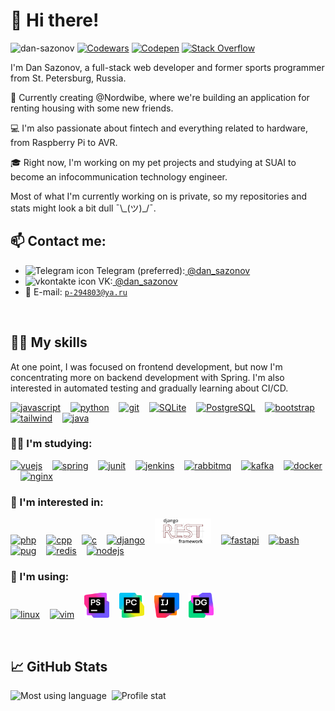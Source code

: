 <h1>👋 Hi there!</h1>

<p> 
  <img src="https://komarev.com/ghpvc/?username=dan-sazonov&label=Profile%20views&color=0e75b6&style=flat" alt="dan-sazonov">
  <a href="https://www.codewars.com/users/dan-sazonov" target="_blank"><img src="https://img.shields.io/badge/Codewars-Profile-brightgreen?logo=codewars" alt="Codewars"></a>
  <a href="https://codepen.io/dan-sazonov" target="_blank"><img src="https://img.shields.io/badge/Codepen-Profile-brightgreen?logo=codepen" alt="Codepen"></a>
  <a href="https://stackexchange.com/users/19906388/dan-sazonov?tab=accounts" target="_blank"><img src="https://img.shields.io/badge/Stack%20Overflow-Profile-brightgreen?logo=stack-overflow" alt="Stack Overflow"></a>
</p>

<p>I'm Dan Sazonov, a full-stack web developer and former sports programmer from St. Petersburg, Russia.</p>
<p>💼 Currently creating @Nordwibe, where we're building an application for renting housing with some new friends.</p>
<p>💻 I'm also passionate about fintech and everything related to hardware, from Raspberry Pi to AVR.</p>
<p>🎓 Right now, I'm working on my pet projects and studying at SUAI to become an infocommunication technology engineer.</p>
<p>Most of what I'm currently working on is private, so my repositories and stats might look a bit dull ¯\_(ツ)_/¯.</p>

<h2>📫 Contact me:</h2>
<ul>
    <li><img src="https://upload.wikimedia.org/wikipedia/commons/thumb/8/82/Telegram_logo.svg/768px-Telegram_logo.svg.png" width=16 height=16 alt="Telegram icon"> Telegram (preferred):<a href="https://t.me/dan_sazonov"> @dan_sazonov</a></li>
    <li><img src="https://upload.wikimedia.org/wikipedia/commons/2/21/VK.com-logo.svg" width=16 height=16 alt="vkontakte icon"> VK:<a href="https://vk.com/dan_sazonov"> @dan_sazonov</a></li>
    <li>📩 E-mail: <a href="mailto:/p-294803@ya.ru"><code>p-294803@ya.ru</code></a></li>
</ul>
<br>

<h2>👨‍💻 My skills</h2>
<p>At one point, I was focused on frontend development, but now I'm concentrating more on backend development with Spring. I'm also interested in automated testing and gradually learning about CI/CD.</p>
<p>
  <a href="https://developer.mozilla.org/en-US/docs/Web/JavaScript" target="_blank"><img src="https://cdn.jsdelivr.net/gh/devicons/devicon/icons/javascript/javascript-original.svg" alt="javascript" width="40" height="40"/></a>&nbsp;&nbsp;&nbsp;
  <a href="https://www.python.org" target="_blank"> <img src="https://cdn.jsdelivr.net/gh/devicons/devicon/icons/python/python-original.svg" alt="python" width="40" height="40"/></a>&nbsp;&nbsp;&nbsp;
  <a href="https://git-scm.com/" target="_blank"><img src="https://cdn.jsdelivr.net/gh/devicons/devicon/icons/git/git-original.svg" alt="git" width="40" height="40"/></a>&nbsp;&nbsp;&nbsp;
  <a href="https://sqlite.org/" target="_blank"><img src="https://cdn.jsdelivr.net/gh/devicons/devicon/icons/sqlite/sqlite-original.svg" alt="SQLite" width="40" height="40"/></a>&nbsp;&nbsp;&nbsp; 
  <a href="https://www.postgresql.org/" target="_blank"><img src="https://cdn.jsdelivr.net/gh/devicons/devicon/icons/postgresql/postgresql-original.svg" alt="PostgreSQL" width="40" height="40"/></a>&nbsp;&nbsp;&nbsp;
  <a href="https://getbootstrap.com" target="_blank"><img src="https://cdn.jsdelivr.net/gh/devicons/devicon/icons/bootstrap/bootstrap-original.svg" alt="bootstrap" width="40" height="40"/></a>&nbsp;&nbsp;&nbsp;
  <a href="https://tailwindcss.com/" target="_blank"><img src="https://cdn.jsdelivr.net/gh/devicons/devicon@latest/icons/tailwindcss/tailwindcss-original.svg" alt="tailwind" width="40" height="40"/></a>&nbsp;&nbsp;&nbsp;
  <a href="https://www.java.com/" target="_blank"><img src="https://upload.wikimedia.org/wikipedia/ru/3/39/Java_logo.svg" alt="java" width="40" height="40"/></a>
</p>

<h3>👨‍🎓 I'm studying:</h3>
<p>
  <a href="https://vuejs.org/" target="_blank"><img src="https://cdn.jsdelivr.net/gh/devicons/devicon/icons/vuejs/vuejs-original-wordmark.svg" alt="vuejs" width="40" height="40"/></a>&nbsp;&nbsp;&nbsp;
  <a href="https://spring.io/" target="_blank"><img src="https://cdn.jsdelivr.net/gh/devicons/devicon@latest/icons/spring/spring-original.svg" alt="spring" width="40" height="40"/></a>&nbsp;&nbsp;&nbsp;
  <a href="https://junit.org/" target="_blank"><img src="https://cdn.jsdelivr.net/gh/devicons/devicon@latest/icons/junit/junit-original.svg" alt="junit" width="40" height="40"/></a>&nbsp;&nbsp;&nbsp;
  <a href="https://www.jenkins.io/" target="_blank"><img src="https://cdn.jsdelivr.net/gh/devicons/devicon@latest/icons/jenkins/jenkins-original.svg" alt="jenkins" width="40" height="40"/></a>&nbsp;&nbsp;&nbsp;
  <a href="https://www.rabbitmq.com/" target="_blank"><img src="https://cdn.jsdelivr.net/gh/devicons/devicon@latest/icons/rabbitmq/rabbitmq-original.svg" alt="rabbitmq" width="40" height="40"/></a>&nbsp;&nbsp;&nbsp;
  <a href="https://kafka.apache.org/" target="_blank"><img src="https://cdn.jsdelivr.net/gh/devicons/devicon@latest/icons/apachekafka/apachekafka-original.svg" alt="kafka" width="40" height="40"/></a>&nbsp;&nbsp;&nbsp;
  <a href="https://www.docker.com/" target="_blank"><img src="https://cdn.jsdelivr.net/gh/devicons/devicon/icons/docker/docker-original-wordmark.svg" alt="docker" width="40" height="40"/></a>&nbsp;&nbsp;&nbsp;
  <a href="https://www.nginx.com" target="_blank"><img src="https://cdn.jsdelivr.net/gh/devicons/devicon/icons/nginx/nginx-original.svg" alt="nginx" width="40" height="40"/></a>
</p>

<h3>📌 I'm interested in:</h3>
<p>
  <a href="https://www.php.net/" target="_blank"><img src="https://cdn.jsdelivr.net/gh/devicons/devicon/icons/php/php-original.svg" alt="php" width="40" height="40"/></a>&nbsp;&nbsp;&nbsp;
  <a href="https://isocpp.org/" target="_blank"> <img src="https://cdn.jsdelivr.net/gh/devicons/devicon/icons/cplusplus/cplusplus-original.svg" alt="cpp" width="40" height="40"/></a>&nbsp;&nbsp;&nbsp;
  <a href="https://www.iso.org/standard/74528.html" target="_blank"><img src="https://cdn.jsdelivr.net/gh/devicons/devicon/icons/c/c-original.svg" alt="c" width="40" height="40"/></a>&nbsp;&nbsp;&nbsp;
  <a href="https://www.djangoproject.com/" target="_blank"><img src="https://cdn.jsdelivr.net/gh/devicons/devicon/icons/django/django-plain.svg" alt="django" height="40"/></a>&nbsp;&nbsp;&nbsp;
  <a href="https://www.django-rest-framework.org/" target="_blank"><img src="https://github.com/encode/django-rest-framework/blob/0f39e0124d358b0098261f070175fa8e0359b739/docs/img/logo.png" alt="django rest framework" height="40"/></a>&nbsp;&nbsp;&nbsp;
  <a href="https://fastapi.tiangolo.com/" target="_blank"><img src="https://cdn.jsdelivr.net/gh/devicons/devicon/icons/fastapi/fastapi-original.svg" alt="fastapi" width="40" height="40"/></a>&nbsp;&nbsp;&nbsp;
  <a href="https://www.gnu.org/software/bash/" target="_blank"><img src="https://cdn.jsdelivr.net/gh/devicons/devicon/icons/bash/bash-plain.svg" alt="bash" width="40" height="40"/></a>&nbsp;&nbsp;&nbsp;
  <a href="https://pugjs.org/" target="_blank"><img src="https://raw.githubusercontent.com/pugjs/pug-logo/master/PNG/pug-final-logo_-colour-128.png" alt="pug" width="40" height="40"/></a>&nbsp;&nbsp;&nbsp;
  <a href="https://redis.io/" target="_blank"> <img src="https://cdn.jsdelivr.net/gh/devicons/devicon/icons/redis/redis-original-wordmark.svg" alt="redis" width="40" height="40"/></a>&nbsp;&nbsp;&nbsp;
  <a href="https://nodejs.org" target="_blank"><img src="https://cdn.jsdelivr.net/gh/devicons/devicon/icons/nodejs/nodejs-original.svg" alt="nodejs" width="40" height="40"/></a>
</p>

<h3>🔧 I'm using:</h3>
<p>
  <a href="https://www.linux.org/" target="_blank"> <img src="https://cdn.jsdelivr.net/gh/devicons/devicon/icons/linux/linux-original.svg" alt="linux" width="40" height="40"/></a>&nbsp;&nbsp;&nbsp;
  <a href="https://www.vim.org/" target="_blank"> <img src="https://cdn.jsdelivr.net/gh/devicons/devicon/icons/vim/vim-original.svg" alt="vim" width="40" height="40"/></a>&nbsp;&nbsp;&nbsp;
  <a href="https://www.jetbrains.com/phpstorm/" target="_blank"><img src="https://raw.githubusercontent.com/JetBrains/logos/master/web/phpstorm/phpstorm.svg" alt="PhpStorm" width="40" height="40"></a>&nbsp;&nbsp;&nbsp;
  <a href="https://www.jetbrains.com/pycharm/" target="_blank"><img src="https://raw.githubusercontent.com/JetBrains/logos/master/web/pycharm/pycharm.svg" alt="PyCharm" width="40" height="40"></a>&nbsp;&nbsp;&nbsp;
  <a href="https://www.jetbrains.com/clion/" target="_blank"><img src="https://raw.githubusercontent.com/JetBrains/logos/refs/heads/master/web/intellij-idea/intellij-idea.svg" alt="Idea" width="40" height="40"></a>&nbsp;&nbsp;&nbsp;
  <a href="https://www.jetbrains.com/datagrip/" target="_blank"><img src="https://raw.githubusercontent.com/JetBrains/logos/master/web/datagrip/datagrip.svg" alt="DataGrip" width="40" height="40"></a>
</p>

<br>
<h2>📈 GitHub Stats</h2>
<p>
  <img src="https://github-profile-summary-cards.vercel.app/api/cards/most-commit-language?username=dan-sazonov&theme=onedark" alt="Most using language">
  &nbsp;<img src="https://github-readme-stats.vercel.app/api?username=dan-sazonov&show_icons=true&theme=onedark&locale=en" alt="Profile stat">
</p>
